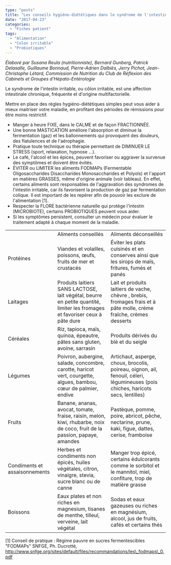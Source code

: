 ```yaml
---
type: "posts"
title: "Les conseils hygiéno-diététiques dans le syndrome de l'intestin irritable"
date: "2017-04-23"
categories:
  - "Fiches patient"
tags:
  - "Alimentation"
  - "Colon irritable"
  - "Probiotiques"
---
```


_Élaboré par Susana Reula (nutritionniste), Bernard Gunberg, Patrick Delasalle, Guillaume Bonnaud, Pierre-Adrien Dalbiès, Jerry Pichot, Jean-Christophe Létard, Commission de Nutrition du Club de Réflexion des Cabinets et Groupes d'Hépato-Entérologie_

Le syndrome de l'intestin irritable, ou côlon irritable, est une affection intestinale chronique, fréquente et d'origine multifactorielle.

Mettre en place des règles hygiéno-diététiques simples peut vous aider à mieux maitriser votre maladie, en profitant des périodes de rémissions pour être moins restrictif.

- Manger à heure FIXE, dans le CALME et de façon FRACTIONNÉE.
- Une bonne MASTICATION améliore l'absorption et diminue la fermentation (gaz) et les ballonnements qui provoquent des douleurs, des flatulences et de l'aérophagie.
- Pratique toute technique ou thérapie permettant de DIMINUER LE STRESS (sport, relaxation, hypnose ...).
- Le café, l'alcool et les épices, peuvent favoriser ou aggraver la survenue des symptômes et doivent être évités.
- ÉVITER ou LIMITER les aliments FODMAPs (Fermentable Oligosaccharides Disaccharides Monosaccharides et Polyols) et l'apport en matières GRASSES, même d'origine animale (voir tableau). En effet, certains aliments sont responsables de l'aggravation des syndromes de l'intestin irritable, car ils favorisent la production de gaz par fermentation colique. Il est important de les repérer afin de pouvoir les exclure de l'alimentation \[1\].
- Respecter la FLORE bactérienne naturelle qui protège l'intestin (MICROBIOTE), certains PROBIOTIQUES peuvent vous aider.
- Si les symptômes persistent, consulter un médecin pour évaluer le traitement adapté à chaque moment de la maladie.

<table class="wp-block-table has-fixed-layout"><tbody><tr><td></td><td>Aliments conseillés</td><td>Aliments déconseillés</td></tr><tr><td>Protéines</td><td>Viandes et volailles, poissons, œufs,&nbsp;<br>fruits de mer et crustacés</td><td>Éviter les plats cuisinés et en conserves ainsi que les sirops de maïs, fritures, fumés et panés</td></tr><tr><td>Laitages</td><td>Produits laitiers SANS LACTOSE, lait végétal, beurre en petite quantité, limiter les fromages et favoriser ceux à pâte dure</td><td>Lait et produits laitiers de vache, chèvre , brebis, fromages frais et à pâte molle, crème fraîche, crèmes desserts</td></tr><tr><td>Céréales</td><td>Riz, tapioca, maïs, quinoa, épeautre, pâtes sans gluten, avoine, sarrasin</td><td>Produits dérivés du blé et du seigle</td></tr><tr><td>Légumes</td><td>Poivron, aubergine, salade, concombre, carotte, haricot vert, courgette, algues, bambou, cœur de palmier, endive</td><td>Artichaut, asperge, choux, brocolis, poireau, oignon, ail, fenouil, céleri, légumineuses (pois chiches, haricots secs, lentilles)</td></tr><tr><td>Fruits</td><td>Banane, ananas, avocat, tomate, fraise, raisin, melon, kiwi, rhubarbe, noix de coco, fruit de la passion, papaye, amandes</td><td>Pastèque, pomme, poire, abricot, pêche, nectarine, prune, kaki, figue, dattes, cerise, framboise</td></tr><tr><td>Condiments et assaisonnements</td><td>Herbes et condiments non épicés, huiles végétales, citron, vinaigre, stevia, sucre blanc ou de canne</td><td>Manger trop épicé, certains édulcorants comme le sorbitol et le mannitol, miel, confiture, trop de matière grasse</td></tr><tr><td>Boissons</td><td>Eaux plates et non riches en magnesium, tisanes de menthe, tilleul, verveine, lait végétal</td><td>Sodas et eaux gazeuses ou riches en magnésium, alcool, jus de fruits, cafés et certains thés</td></tr></tbody></table>

\[1\] Conseil de pratique : Régime pauvre en sucres fermentescibles "FODMAPs" SNFGE, Ph. Ducrotté, http://www.snfge.org/sites/default/files/recommandations/les\_fodmaps\_0.pdf
